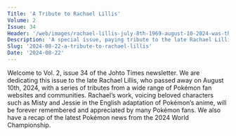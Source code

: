 ```yaml
---
Title: 'A Tribute to Rachael Lillis'
Volume: 2
Issue: 34
Header: '/web/images/rachael-lillis-july-8th-1969-august-10-2024-was-the-voice-of-misty-and-jessie-in-the-first-eight-sea.jpeg'
Description: 'A special issue, paying tribute to the late Rachael Lillis, who voiced Misty, Jessie, Jigglypuff, and many other characters in the English adaption of the Pokémon anime'
Slug: '2024-08-22-a-tribute-to-rachael-lillis'
Date: '2024-08-22'
---
```

Welcome to Vol. 2, issue 34 of the Johto Times newsletter. We are dedicating this issue to the late Rachael Lillis, who passed away on August 10th, 2024, with a series of tributes from a wide range of Pokémon fan websites and communities. Rachael’s work, voicing beloved characters such as Misty and Jessie in the English adaptation of Pokémon’s anime, will be forever remembered and appreciated by many Pokémon fans.
We also have a recap of the latest Pokémon news from the 2024 World Championship.